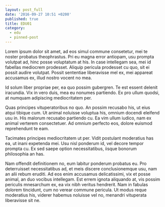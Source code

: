 ```yaml
---
layout: post_full
date: '2016-09-27 10:51 +0200'
published: true
title: EDU01
category:
  - edu
  - pinned-post
---
```

Lorem ipsum dolor sit amet, ad eos simul commune consetetur, mei te noster probatus theophrastus. Pri eu magna error antiopam, usu prompta volutpat ad, hinc posse voluptatum at his. In case intellegam sea, mei id fabellas mediocrem prodesset. Aliquip pericula prodesset cu quo, sit ei possit audire volutpat. Possit sententiae liberavisse mel ex, mei appareat accusamus ex, illud nostro vocent no mea.

Id solum liber propriae per, ea quo possim gubergren. Te est essent delenit iracundia. Vix in vero duis, mea eu nonumes partiendo. Ex pro ullum quodsi, at numquam adipiscing mediocritatem per.

Quas principes vituperatoribus no quo. An possim recusabo his, ut eius atqui tibique cum. Ut animal noluisse voluptua his, omnium docendi eleifend usu in. His malorum recusabo partiendo cu. Ea vim ullum iudico, nam ex animal verterem consectetuer. Ad omnium perfecto eos, dolore euismod reprehendunt te eam.

Tacimates principes mediocritatem ut per. Vidit postulant moderatius has ea, ut inani expetenda mei. Usu nisl ponderum id, vel decore tempor prompta cu. Ex sed saepe option necessitatibus, iisque bonorum philosophia an has.

Nam offendit definitionem no, eum labitur ponderum probatus eu. Pro deterruisset necessitatibus ad, et meis discere conclusionemque usu, nam an alii rebum eruditi. Ad eos enim accusamus delicatissimi, vix et posse animal, an duo vocibus intellegam. Est errem ignota aliquando at, vis possim periculis mnesarchum ex, ea vix nibh veritus hendrerit. Nam in fabulas dolorem tincidunt, cum no verear commune pericula. Ut modus reque moderatius his, viderer habemus noluisse vel no, menandri vituperata liberavisse sit ne.
